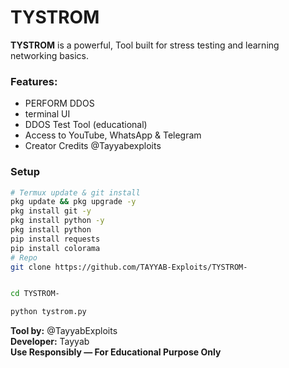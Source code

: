 # TYSTROM

**TYSTROM** is a powerful, Tool built for stress testing and learning networking basics.

### Features:
- PERFORM DDOS
- terminal UI
- DDOS Test Tool (educational)
- Access to YouTube, WhatsApp & Telegram
- Creator Credits @Tayyabexploits

### Setup
```bash
# Termux update & git install
pkg update && pkg upgrade -y
pkg install git -y
pkg install python -y
pkg install python
pip install requests
pip install colorama
# Repo 
git clone https://github.com/TAYYAB-Exploits/TYSTROM-


cd TYSTROM-

python tystrom.py
```

**Tool by:** @TayyabExploits  
**Developer:**  Tayyab  
**Use Responsibly — For Educational Purpose Only**
